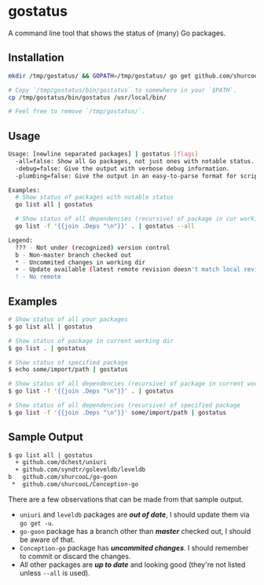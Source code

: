 gostatus
========

A command line tool that shows the status of (many) Go packages.

Installation
------------

```bash
mkdir /tmp/gostatus/ && GOPATH=/tmp/gostatus/ go get github.com/shurcooL/gostatus

# Copy `/tmp/gostatus/bin/gostatus` to somewhere in your `$PATH`.
cp /tmp/gostatus/bin/gostatus /usr/local/bin/

# Feel free to remove `/tmp/gostatus/`.
```

Usage
-----

```bash
Usage: [newline separated packages] | gostatus [flags]
  -all=false: Show all Go packages, not just ones with notable status.
  -debug=false: Give the output with verbose debug information.
  -plumbing=false: Give the output in an easy-to-parse format for scripts.

Examples:
  # Show status of packages with notable status
  go list all | gostatus

  # Show status of all dependencies (recursive) of package in cur working dir
  go list -f '{{join .Deps "\n"}}' . | gostatus --all

Legend:
  ??? - Not under (recognized) version control
  b - Non-master branch checked out
  * - Uncommited changes in working dir
  + - Update available (latest remote revision doesn't match local revision),
  ! - No remote
```

Examples
--------

```bash
# Show status of all your packages
$ go list all | gostatus

# Show status of package in current working dir
$ go list . | gostatus

# Show status of specified package
$ echo some/import/path | gostatus

# Show status of all dependencies (recursive) of package in current working dir
$ go list -f '{{join .Deps "\n"}}' . | gostatus

# Show status of all dependencies (recursive) of specified package
$ go list -f '{{join .Deps "\n"}}' some/import/path | gostatus
```

Sample Output
-------------

```bash
$ go list all | gostatus
  + github.com/dchest/uniuri
  + github.com/syndtr/goleveldb/leveldb
b   github.com/shurcooL/go-goon
 *  github.com/shurcooL/Conception-go
```

There are a few observations that can be made from that sample output.

- `uniuri` and `leveldb` packages are ***out of date***, I should update them via `go get -u`.
- `go-goon` package has a branch other than ***master*** checked out, I should be aware of that.
- `Conception-go` package has ***uncommited changes***. I should remember to commit or discard the changes.
- All other packages are ***up to date*** and looking good (they're not listed unless `--all` is used).
